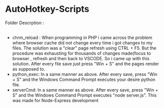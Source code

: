 ﻿# AutoHotkey-Scripts
Folder Descrption : <br> <br>
- chrm_reload : When programming in PHP i came across the problem where browser cache did not change every time i got changes to my files. The solution was a "clear" 
page refresh using CTRL + F5. But the procedure was exhausting for thousands of changes made(focus to browser , refresh and then back to VSCODE. So i came up with this solution. After every file save just press "Win + S" and the pages render as supposed to.
- python_exec: In a same manner as above. After every save, press "Win + S" and the Windows Command Prompt executes your desire python file.
- serverCmd: In a same manner as above. After every save, press "Win + S" and the Windows Command Prompt executes "node server.js". This was made for Node-Express development 
